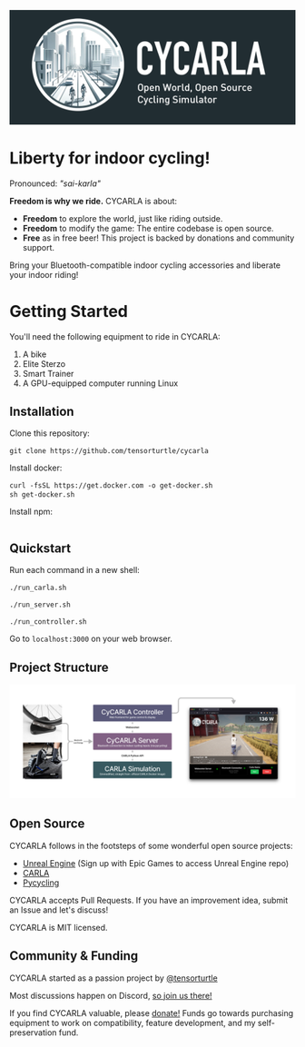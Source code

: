 ![banner](logo/cycarla-github-banner.png)

# Liberty for indoor cycling!

Pronounced: *"sai-karla"*

**Freedom is why we ride.** CYCARLA is about:

+ **Freedom** to explore the world, just like riding outside. 
+ **Freedom** to modify the game: The entire codebase is open source.
+ **Free** as in free beer! This project is backed by donations and community support.

Bring your Bluetooth-compatible indoor cycling accessories and liberate your indoor riding!

# Getting Started

You'll need the following equipment to ride in CYCARLA:

1. A bike
2. Elite Sterzo
3. Smart Trainer
4. A GPU-equipped computer running Linux

## Installation

Clone this repository:
```
git clone https://github.com/tensorturtle/cycarla
```

Install docker:
```
curl -fsSL https://get.docker.com -o get-docker.sh
sh get-docker.sh
```

Install npm:
```
```

## Quickstart

Run each command in a new shell:
```
./run_carla.sh
```
```
./run_server.sh
```
```
./run_controller.sh
```

Go to `localhost:3000` on your web browser.

## Project Structure

![project-structure-diagram](graphics/CyCARLA-figmadiagram-1.png)

## Open Source

CYCARLA follows in the footsteps of some wonderful open source projects:
+ [Unreal Engine](https://github.com/EpicGames) (Sign up with Epic Games to access Unreal Engine repo)
+ [CARLA](https://github.com/carla-simulator/carla)
+ [Pycycling](https://github.com/zacharyedwardbull/pycycling)

CYCARLA accepts Pull Requests. If you have an improvement idea, submit an Issue and let's discuss!

CYCARLA is MIT licensed.

## Community & Funding

CYCARLA started as a passion project by [@tensorturtle](https://github.com/tensorturtle)

Most discussions happen on Discord, [so join us there!]()

If you find CYCARLA valuable, please [donate!]() Funds go towards purchasing equipment to work on compatibility, feature development, and my self-preservation fund.



